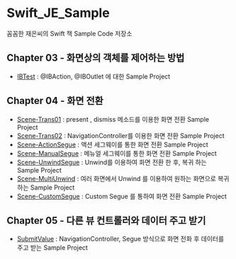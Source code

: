 # Swift_JE_Sample
꼼꼼한 재은씨의 Swift 책 Sample Code 저장소


## Chapter 03 - 화면상의 객체를 제어하는 방법
- [IBTest](https://github.com/hkdong0694/Swift_JE_Sample/tree/master/IBTest/IBTest) : @IBAction, @IBOutlet 에 대한 Sample Project

## Chapter 04 - 화면 전환
- [Scene-Trans01](https://github.com/hkdong0694/Swift_JE_Sample/tree/master/Scene_Trans01/Scene_Trans01) : present , dismiss 메소드를 이용한 화면 전환 Sample Project
- [Scene-Trans02](https://github.com/hkdong0694/Swift_JE_Sample/tree/master/Scene_Trans02/Scene_Trans02) : NavigationController를 이용한 화면 전환 Sample Project
- [Scene-ActionSegue](https://github.com/hkdong0694/Swift_JE_Sample/tree/master/Scene_ActionSegue/Scene_ActionSegue) : 액션 세그웨이를 통한 화면 전환 Sample Project
- [Scene-ManualSegue](https://github.com/hkdong0694/Swift_JE_Sample/tree/master/Scene_ManualSegue/Scene_ManualSegue) : 메뉴얼 세그웨이를 통한 화면 전환 Sample Project
- [Scene-UnwindSegue](https://github.com/hkdong0694/Swift_JE_Sample/tree/master/Scene_UnwindSegue/Scene_UnwindSegue) : Unwind를 이용하여 화면 전환 한 후, 복귀 하는 Sample Project
- [Scene-MultiUnwind](https://github.com/hkdong0694/Swift_JE_Sample/tree/master/Scene_MultiUnwind/Scene_MultiUnwind) : 여러 화면에서 Unwind 를 이용하여 원하는 화면으로 복귀하는 Sample Project
- [Scene-CustomSegue](https://github.com/hkdong0694/Swift_JE_Sample/tree/master/Scene_CustomSegue/Scene_CustomSegue) : Custom Segue 를 통하여 화면 전환 Sample Project

## Chapter 05 - 다른 뷰 컨트롤러와 데이터 주고 받기
- [SubmitValue](https://github.com/hkdong0694/Swift_JE_Sample/tree/master/SubmitValue/SubmitValue) : NavigationController, Segue 방식으로 화면 전화 후 데이터를 주고 받는 Sample Project

